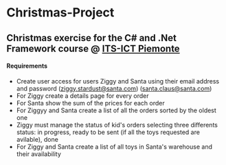 # Christmas-Project
## Christmas exercise for the C# and .Net Framework course @ [ITS-ICT Piemonte](http://www.its-ictpiemonte.it/)

#### Requirements 
- Create user access for users Ziggy and Santa using their email address and password (ziggy.stardust@santa.com) (santa.claus@santa.com)
- For Ziggy create a details page for every order
- For Santa show the sum of the prices for each order
- For Ziggyy and Santa create a list of all the orders sorted by the oldest one
- Ziggy must manage the status of kid's orders selecting three differents status: in progress, ready to be sent (if all the toys requested are avilable), done
- For Ziggy and Santa create a list of all toys in Santa's warehouse and their availability
